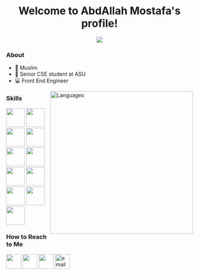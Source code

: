 


<h1 align="center">Welcome to AbdAllah Mostafa's profile!</h1>

<!-- Typing SVG by DenverCoder1 - https://github.com/DenverCoder1/readme-typing-svg -->
<p align="center">
  <a href="https://github.com/DenverCoder1/readme-typing-svg"><img src="https://readme-typing-svg.herokuapp.com/?lines=Front%20End%20web%20developer&font=Fira%20Code&center=true&width=440&height=45&color=00b2df&vCenter=true&size=22"></a>
</p> 






### About

- 🕋 Muslim
- 🏫 Senior CSE student at ASU
- 💻 Front End Engineer
<!-- - 🌐 Check out my portfolio at https://yousef-dergham.netlify.app/ to see some of the projects I've worked on. -->


<img width="385"  align="right" src="https://github-readme-stats.vercel.app/api/top-langs?username=AbdAllah1441&show_icons=true&locale=en&layout=compact&theme=radical" alt="Languages" />

### Skills 

<!-- ![Node.js](https://img.shields.io/badge/-Node.js-141321?&logo=node.js&logoColor=339933)&nbsp; -->



<img src="https://www.svgrepo.com/show/452092/react.svg" width="50px" height="50px" /> <img display="inline" src="https://www.svgrepo.com/show/452045/js.svg" width="50px" height="50px" />
<img src="https://www.svgrepo.com/show/353623/css-3.svg" width="50px" height="50px" />
<img src="https://www.svgrepo.com/show/374061/sass.svg" width="50px" height="50px" />
<img src="https://www.svgrepo.com/show/353884/html-5.svg" width="50px" height="50px" />
<img src="https://www.svgrepo.com/show/374016/python.svg" width="50px" height="50px" />
<img src="https://cdn.worldvectorlogo.com/logos/c.svg" width="50px" height="50px" />
<img src="https://cdn.worldvectorlogo.com/logos/mongodb-icon-1.svg" width="50px" height="50px" />
<img src="https://www.svgrepo.com/show/331760/sql-database-generic.svg" width="50px" height="50px" />
<img src="https://cdn.worldvectorlogo.com/logos/java.svg" width="50px" height="50px" />
<img src="https://www.svgrepo.com/show/449764/github.svg" width="50px" height="50px" />



### How to Reach to Me

[<img src="https://www.svgrepo.com/show/294179/internet.svg" height="40em" align="center" target="_blank" alt="" title="Website"/>](https://abdallah1441.github.io/Portfolio/)
[<img src="https://upload.wikimedia.org/wikipedia/commons/f/f8/LinkedIn_icon_circle.svg" target="_blank" height="40em" align="center" alt="" title="LinkedIn"/>](https://www.linkedin.com/in/abdallah1441/)
[<img src="https://cdn-icons-png.flaticon.com/512/6588/6588143.png" target="_blank" height="40em" align="center" alt="" title="CV"/>](https://drive.google.com/file/d/1-EmCmg0sEACCaTziL71bLjjJ21Xx40YD/view?usp=sharing)
  <a href="mailto:contact@abdullahmostafa9957@gmail.com" target="_blank">
    <img align="center" src="https://icons.veryicon.com/png/o/internet--web/billion-square-cloud/mail-213.png" alt="email" height="40em" />
  </a>

<br>

<!-- <a href="https://komarev.com/ghpvc/?username=AbdAllah1441&style=for-the-badge">
    <img src="https://komarev.com/ghpvc/?username=AbdAllah1441&style=for-the-badge">
</a> -->
